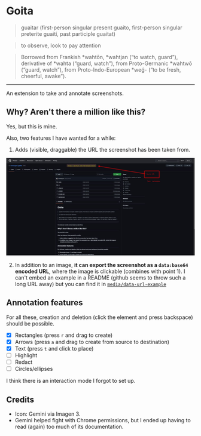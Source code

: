 # Goita

> guaitar (first-person singular present guaito, first-person singular preterite guaití, past participle guaitat)

> to observe, look
> to pay attention

> Borrowed from Frankish *wahtōn, *wahtjan (“to watch, guard”), derivative of *wahta (“guard, watch”), from Proto-Germanic *wahtwō (“guard, watch”), from Proto-Indo-European \*weǵ- (“to be fresh, cheerful, awake”).

---

An extension to take and annotate screenshots.

## Why? Aren't there a million like this?

Yes, but this is mine.

Also, two features I have wanted for a while:

1. Adds (visible, draggable) the URL the screenshot has been taken from.

![](media/goita.jpg)

2. In addition to an image, **it can export the screenshot as a `data:base64` encoded URL**, where the image is clickable (combines with point 1). I can't embed an example in a README (github seems to throw such a long URL away) but you can find it in [`media/data-url-example`](./media/data-url-example)

## Annotation features

For all these, creation and deletion (click the element and press backspace) should be possible.

- [x] Rectangles (press `r` and drag to create)
- [x] Arrows (press `a` and drag to create from source to destination)
- [x] Text (press `t` and click to place)
- [ ] Highlight
- [ ] Redact
- [ ] Circles/ellipses

I think there is an interaction mode I forgot to set up.

## Credits

- Icon: Gemini via Imagen 3.
- Gemini helped fight with Chrome permissions, but I ended up having to read (again) too much of its documentation.
